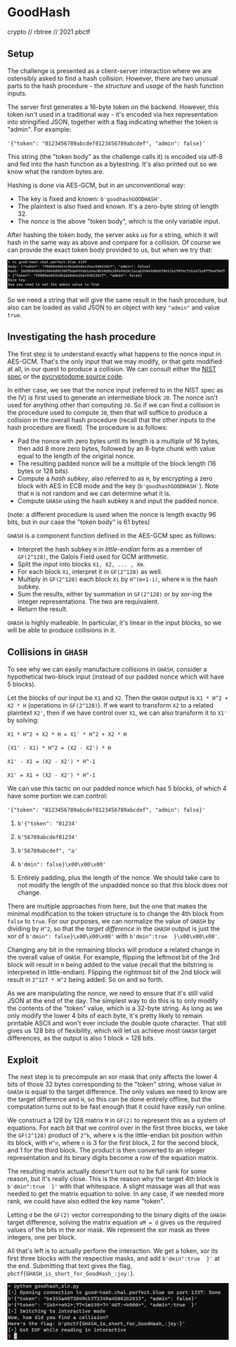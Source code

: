 # GoodHash
crypto // rbtree // 2021 pbctf

## Setup
The challenge is presented as a client-server interaction where we are ostensibly asked to find a hash collision.  However, there are two unusual parts to the hash procedure - the _structure_ and _usage_ of the hash function inputs.

The server first generates a 16-byte token on the backend.  However, this token isn't used in a traditional way - it's encoded via hex representation into stringified JSON, together with a flag indicating whether the token is "admin".  For example:

`'{"token": "0123456789abcdef0123456789abcdef", "admin": false}'`

This string (the "token body" as the challenge calls it) is encoded via utf-8 and fed into the hash function as a bytestring.  It's also printed out so we know what the random bytes are.

Hashing is done via AES-GCM, but in an unconventional way:

 - The key is fixed and known: `b'goodhashGOODHASH'`.
 - The plaintext is also fixed and known.  It's a zero-byte string of length 32.
 - The _nonce_ is the above "token body", which is the only variable input.

After hashing the token body, the server asks us for a string, which it will hash in the same way as above and compare for a collision.  Of course we can provide the exact token body provided to us, but when we try that:

![providing the unchanged token body](images/1.png)

So we need a string that will give the same result in the hash procedure, but also can be loaded as valid JSON to an object with key `"admin"` and value `true`.

## Investigating the hash procedure

The first step is to understand exactly what happens to the nonce input in AES-GCM.  That's the only input that we may modify, or that gets modified at all, in our quest to produce a collision.  We can consult either the [NIST spec](https://nvlpubs.nist.gov/nistpubs/legacy/sp/nistspecialpublication800-38d.pdf) or the [pycryptodome source code](https://github.com/Legrandin/pycryptodome/blob/master/lib/Crypto/Cipher/_mode_gcm.py#L180).

In either case, we see that the nonce input (referred to in the NIST spec as the IV) is first used to generate an intermediate block `J0`.  The nonce isn't used for anything other than computing `J0`.  So if we can find a collision in the procedure used to compute `J0`, then that will suffice to produce a collision in the overall hash procedure (recall that the other inputs to the hash procedure are fixed).  The procedure is as follows:

* Pad the nonce with zero bytes until its length is a multiple of 16 bytes, then add 8 more zero bytes, followed by an 8-byte chunk with value equal to the length of the original nonce.
* The resulting padded nonce will be a multiple of the block length (16 bytes or 128 bits).
* Compute a _hash subkey_, also referred to as `H`, by encrypting a zero block with AES in ECB mode and the key (`b'goodhashGOODHASH'`).  Note that `H` is not random and we can determine what it is.
* Compute `GHASH` using the hash subkey `H` and input the padded nonce.

(note: a different procedure is used when the nonce is length exactly 96 bits, but in our case the "token body" is 61 bytes)

`GHASH` is a component function defined in the AES-GCM spec as follows:

* Interpret the hash subkey `H` in _little-endian_ form as a member of `GF(2^128)`, the Galois Field used for GCM arithmetic.
* Split the input into blocks `X1, X2, ... , Xm`.
* For each block `Xi`, interpret it in `GF(2^128)` as well.
* Multiply in `GF(2^128)` each block `Xi` by `H^(m+1-i)`, where `H` is the hash subkey.
* Sum the results, either by summation in `GF(2^128)` or by xor-ing the integer representations.  The two are requivalent.
* Return the result.

`GHASH` is highly malleable.  In particular, it's linear in the input blocks, so we will be able to produce collisions in it.

## Collisions in `GHASH`

To see why we can easily manufacture collisions in `GHASH`, consider a hypothetical two-block input (instead of our padded nonce which will have 5 blocks).

Let the blocks of our input be `X1` and `X2`.  Then the `GHASH` output is `X1 * H^2 + X2 * H` (operations in `GF(2^128)`).  If we want to transform `X2` to a related plaintext `X2'`, then if we have control over `X1`, we can also transform it to `X1'` by solving:

`X1 * H^2 + X2 * H = X1' * H^2 + X2 * H`

`(X1' - X1) * H^2 = (X2 - X2') * H`

`X1' - X1 = (X2 - X2') * H^-1`

`X1' = X1 + (X2 - X2') * H^-1`

We can use this tactic on our padded nonce which has 5 blocks, of which 4 have some portion we can control:

`'{"token": "0123456789abcdef0123456789abcdef", "admin": false}'`

1. `b'{"token": "01234'`

2. `b'56789abcdef01234'`

3. `b'56789abcdef", "a'`

4. `b'dmin": false}\x00\x00\x00'`

5. Entirely padding, plus the length of the nonce.  We should take care to not modify the length of the unpadded nonce so that this block does not change.

There are multiple approaches from here, but the one that makes the minimal modification to the token structure is to change the 4th block from `false` to `true`.  For our purposes, we can normalize the value of `GHASH` by dividing by `H^2`, so that the _target difference_ in the `GHASH` output is just the xor of `b'dmin": false}\x00\x00\x00'` with `b'dmin":true  }\x00\x00\x00'`.

Changing any bit in the remaining blocks will produce a related change in the overall value of `GHASH`.  For example, flipping the leftmost bit of the 3rd block will result in `H` being added to the value (recall that the bitstring is interpreted in little-endian).  Flipping the rightmost bit of the 2nd block will result in `2^127 * H^2` being added.  So on and so forth.

As we are manipulating the nonce, we need to ensure that it's still valid JSON at the end of the day.  The simplest way to do this is to only modify the contents of the "token" value, which is a 32-byte string.  As long as we only modify the lower 4 bits of each byte, it's pretty likely to remain printable ASCII and won't ever include the double quote character.  That still gives us 128 bits of flexibility, which will let us achieve most `GHASH` target differences, as the output is also 1 block = 128 bits.

## Exploit

The next step is to precompute an xor mask that only affects the lower 4 bits of those 32 bytes corresponding to the "token" string, whose value in `GHASH` is equal to the target difference.  The only values we need to know are the target difference and `H`, so this can be done entirely offline, but the computation turns out to be fast enough that it could have easily run online.

We construct a 128 by 128 matrix `M` in `GF(2)` to represent this as a system of equations.  For each bit that we control over in the first three blocks, we take the `GF(2^128)` product of `2^k`, where `k` is the little-endian bit position within its block, with `H^n`, where `n` is 3 for the first block, 2 for the second block, and 1 for the third block.  The product is then converted to an integer representation and its binary digits become a row of the equation matrix.

The resulting matrix actually doesn't turn out to be full rank for some reason, but it's really close.  This is the reason why the target 4th block is `b'dmin":true  }'` with that whitespace.  A slight massage was all that was needed to get the matrix equation to solve.  In any case, if we needed more rank, we could have also edited the key name "token".

Letting `d` be the `GF(2)` vector corresponding to the binary digits of the `GHASH` target difference, solving the matrix equation `aM = d` gives us the required values of the bits in the xor mask.  We represent the xor mask as three integers, one per block.

All that's left is to actually perform the interaction.  We get a token, xor its first three blocks with the respective masks, and add `b'dmin":true  }'` at the end.  Submitting that text gives the flag, `pbctf{GHASH_is_short_for_GoodHash_:joy:}`.

![exploit demo](images/2.png)